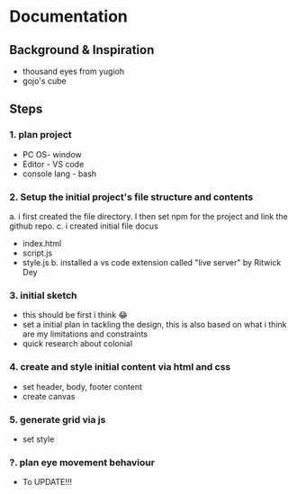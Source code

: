 # Documentation

## Background & Inspiration
- thousand eyes from yugioh
- gojo's cube

## Steps

### 1. plan project
- PC OS- window
- Editor - VS code
- console lang - bash

### 2. Setup the initial project's file structure and contents
a. i first created the file directory. I then set npm for the project and link the github repo.
c. i created initial file docus
- index.html
- script.js
- style.js
b. installed a vs code extension called "live server" by Ritwick Dey

### 3. initial sketch 
- this should be first i think 😂
- set a initial plan in tackling the design, this is also based on what i think are my limitations and constraints
- quick research about colonial

### 4. create and style initial content via html and css
- set header, body, footer content
- create canvas

### 5. generate grid via js
- set style

### ?. plan eye movement behaviour

- To UPDATE!!!
